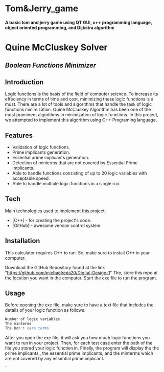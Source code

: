# Tom&Jerry_game
#### A basic tom and jerry game using QT GUI, c++ programming language, object oriented programming, and Dijkstra algorithm


# Quine McCluskey Solver
## _Boolean Functions Minimizer_

## Introduction

Logic functions is the basis of the field of computer science. To increase its effeciency in terms of time and cost, minimizing these logic functions is a must. There are a lot of tools and algorithms that handle the task of logic functions minimization. Quine McCluskey Algorithm has been one of the most prominent algorithms in minimization of logic functions. In this project, we attempted to implement this algorithm using C++ Programing language.



## Features

- Validation of logic functions.
- Prime implicants generation.
- Essential prime implicants generation.
- Detection of minterms that are not covered by Essential Prime Implicants.
- Able to handle functions consisting of up to 20 logic variables with acceptable speed.
- Able to handle multiple logic functions in a single run.



## Tech

Main technologies used to implement this project:
- [C++] - for creating the project's code.
- [GitHub] - awesome version control system

## Installation
This calculator requires C++ to run. So, make sure to install C++ in your computer.

Download the GitHub Repository found at the link "https://github.com/michaelreda20/Digital-Design-1"
The, store this repo at the location you want in the computer.
Start the exe file to run the program.




## Usage
Before opening the exe file, make sure to have a text file that includes the details of your logic function as follows:
```bash
Number of logic variables
The minterms
The Don't care terms
```
After you open the exe file, it will ask you how much logic functions you want to run in your project.
Then, for each test case enter the path of the file you stored your logic function in.
Finally, the program will display the the prime implicants , the essential prime implicants, and the minterms which are not covered by any essential prime implicant.

`





